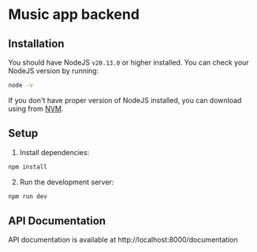 # Music app backend

## Installation

You should have NodeJS `v20.13.0` or higher installed.
You can check your NodeJS version by running:
```bash
node -v
```
If you don't have proper version of NodeJS installed, you can download using from [NVM](https://github.com/nvm-sh/nvm).

## Setup

1. Install dependencies:

```bash
npm install
```
2. Run the development server:
```bash
npm run dev
```
## API Documentation

API documentation is available at http://localhost:8000/documentation